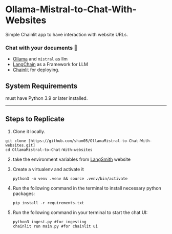 # Ollama-Mistral-to-Chat-With-Websites
Simple Chainlit app to have interaction with website URLs.

### Chat with your documents 🚀
- [Ollama](https://ollama.ai/) and `mistral` as llm
- [LangChain](https://python.langchain.com/en/latest/modules/models/llms/integrations/huggingface_hub.html) as a Framework for LLM
- [Chainlit](https://docs.chainlit.io/) for deploying.

## System Requirements

must have Python 3.9 or later installed. 

---

## Steps to Replicate 

1. Clone it locally.
```
git clone [https://github.com/shum05/OllamaMistral-to-Chat-With-websites.git]
cd OllamaMistral-to-Chat-With-websites
```

2. take the environment variables from [LangSmith](https://smith.langchain.com/) website
   
3. Create a virtualenv and activate it
   ```
   python3 -m venv .venv && source .venv/bin/activate
   ```

4. Run the following command in the terminal to install necessary python packages:
   ```
   pip install -r requirements.txt
   ```

5. Run the following command in your terminal to start the chat UI:
   ```
   python3 ingest.py #for ingesting
   chainlit run main.py #for chainlit ui
```
